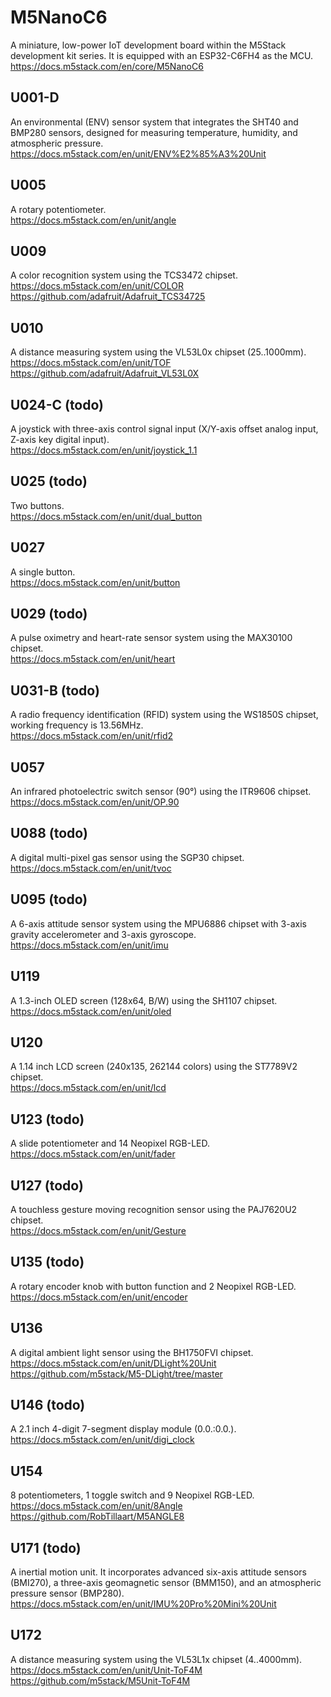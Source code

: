 # M5NanoC6 #
A miniature, low-power IoT development board within the M5Stack development kit series. It is equipped with an ESP32-C6FH4 as the MCU.  
https://docs.m5stack.com/en/core/M5NanoC6

## U001-D ##
An environmental (ENV) sensor system that integrates the SHT40 and BMP280 sensors, designed for measuring temperature, humidity, and atmospheric pressure.  
https://docs.m5stack.com/en/unit/ENV%E2%85%A3%20Unit
## U005 ##
A rotary potentiometer.  
https://docs.m5stack.com/en/unit/angle
## U009 ##
A color recognition system using the TCS3472 chipset.  
https://docs.m5stack.com/en/unit/COLOR  
https://github.com/adafruit/Adafruit_TCS34725
## U010 ##
A distance measuring system using the VL53L0x chipset (25..1000mm).  
https://docs.m5stack.com/en/unit/TOF  
https://github.com/adafruit/Adafruit_VL53L0X
## U024-C (todo) ##
A joystick with three-axis control signal input (X/Y-axis offset analog input, Z-axis key digital input).  
https://docs.m5stack.com/en/unit/joystick_1.1
## U025 (todo) ##
Two buttons.  
https://docs.m5stack.com/en/unit/dual_button
## U027 ##
A single button.  
https://docs.m5stack.com/en/unit/button
## U029 (todo) ##
A pulse oximetry and heart-rate sensor system using the MAX30100 chipset.  
https://docs.m5stack.com/en/unit/heart
## U031-B (todo) ##
A radio frequency identification (RFID) system using the WS1850S chipset, working frequency is 13.56MHz.  
https://docs.m5stack.com/en/unit/rfid2
## U057 ##
An infrared photoelectric switch sensor (90°) using the ITR9606 chipset.  
https://docs.m5stack.com/en/unit/OP.90
## U088 (todo) ##
A digital multi-pixel gas sensor using the SGP30 chipset.  
https://docs.m5stack.com/en/unit/tvoc
## U095 (todo) ##
A 6-axis attitude sensor system using the MPU6886 chipset with 3-axis gravity accelerometer and 3-axis gyroscope.  
https://docs.m5stack.com/en/unit/imu
## U119 ##
A 1.3-inch OLED screen (128x64, B/W) using the SH1107 chipset.  
https://docs.m5stack.com/en/unit/oled
## U120 ##
A 1.14 inch LCD screen (240x135, 262144 colors) using the ST7789V2 chipset.  
https://docs.m5stack.com/en/unit/lcd
## U123 (todo) ##
A slide potentiometer and 14 Neopixel RGB-LED.  
https://docs.m5stack.com/en/unit/fader
## U127 (todo) ##
A touchless gesture moving recognition sensor using the PAJ7620U2 chipset.  
https://docs.m5stack.com/en/unit/Gesture
## U135 (todo) ##
A rotary encoder knob with button function and 2 Neopixel RGB-LED.  
https://docs.m5stack.com/en/unit/encoder
## U136 ##
A digital ambient light sensor using the BH1750FVI chipset.  
https://docs.m5stack.com/en/unit/DLight%20Unit  
https://github.com/m5stack/M5-DLight/tree/master
## U146 (todo) ##
A 2.1 inch 4-digit 7-segment display module (0.0.:0.0.).  
https://docs.m5stack.com/en/unit/digi_clock
## U154 ##
8 potentiometers, 1 toggle switch and 9 Neopixel RGB-LED.  
https://docs.m5stack.com/en/unit/8Angle  
https://github.com/RobTillaart/M5ANGLE8
## U171 (todo) ##
A inertial motion unit. It incorporates advanced six-axis attitude sensors (BMI270), a three-axis geomagnetic sensor (BMM150), and an atmospheric pressure sensor (BMP280).  
https://docs.m5stack.com/en/unit/IMU%20Pro%20Mini%20Unit
## U172 ##
A distance measuring system using the VL53L1x chipset (4..4000mm).  
https://docs.m5stack.com/en/unit/Unit-ToF4M  
https://github.com/m5stack/M5Unit-ToF4M
